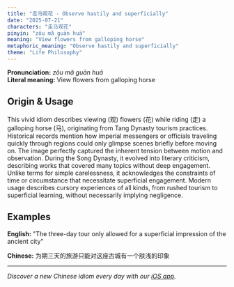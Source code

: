 ```yaml
---
title: "走马观花 - Observe hastily and superficially"
date: "2025-07-21"
characters: "走马观花"
pinyin: "zǒu mǎ guān huā"
meaning: "View flowers from galloping horse"
metaphoric_meaning: "Observe hastily and superficially"
theme: "Life Philosophy"
---
```


**Pronunciation:** *zǒu mǎ guān huā*  
**Literal meaning:** View flowers from galloping horse

## Origin & Usage

This vivid idiom describes viewing (观) flowers (花) while riding (走) a galloping horse (马), originating from Tang Dynasty tourism practices. Historical records mention how imperial messengers or officials traveling quickly through regions could only glimpse scenes briefly before moving on. The image perfectly captured the inherent tension between motion and observation. During the Song Dynasty, it evolved into literary criticism, describing works that covered many topics without deep engagement. Unlike terms for simple carelessness, it acknowledges the constraints of time or circumstance that necessitate superficial engagement. Modern usage describes cursory experiences of all kinds, from rushed tourism to superficial learning, without necessarily implying negligence.

## Examples

**English:** "The three-day tour only allowed for a superficial impression of the ancient city"

**Chinese:** 为期三天的旅游只能对这座古城有一个肤浅的印象

---

*Discover a new Chinese idiom every day with our [iOS app](https://apps.apple.com/us/app/daily-chinese-idioms/id6740611324).*
